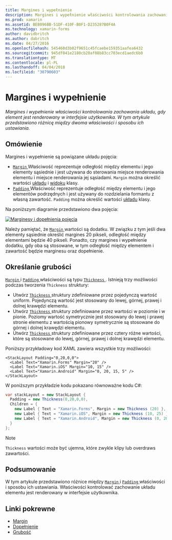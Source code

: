 ```yaml
---
title: Margines i wypełnienie
description: Margines i wypełnienie właściwości kontrolowania zachowania układu, gdy element jest renderowany w interfejsie użytkownika. W tym artykule przedstawiono różnicę między dwoma właściwości i sposobu ich ustawiania.
ms.prod: xamarin
ms.assetid: BEB096BB-51DF-410F-B0F1-D235287B0F4A
ms.technology: xamarin-forms
author: davidbritch
ms.author: dabritch
ms.date: 04/27/2016
ms.openlocfilehash: 545468d3b02f9651c45fcaebe159351aafea6432
ms.sourcegitcommit: 945df041e2180cb20af08b83cc703ecd1aedc6b0
ms.translationtype: MT
ms.contentlocale: pl-PL
ms.lasthandoff: 04/04/2018
ms.locfileid: "30790603"
---
```

# <a name="margin-and-padding"></a>Margines i wypełnienie

_Margines i wypełnienie właściwości kontrolowania zachowania układu, gdy element jest renderowany w interfejsie użytkownika. W tym artykule przedstawiono różnicę między dwoma właściwości i sposobu ich ustawiania._

## <a name="overview"></a>Omówienie

Margines i wypełnienie są powiązane układu pojęcia:

- [ `Margin` ](https://developer.xamarin.com/api/property/Xamarin.Forms.View.Margin/) Właściwość reprezentuje odległość między elementu i jego elementy sąsiednie i jest używana do sterowania miejsce renderowania elementu i miejsce renderowania jej sąsiadami. `Margin` można określić wartości [układu](~/xamarin-forms/user-interface/controls/layouts.md) i [widoku](~/xamarin-forms/user-interface/controls/views.md) klasy.
- [ `Padding` ](https://developer.xamarin.com/api/property/Xamarin.Forms.Layout.Padding/) Właściwość reprezentuje odległość między elementu i jego elementów podrzędnych i jest używany do rozdzielania formantu z własną zawartość. `Padding` można określić wartości [układu](~/xamarin-forms/user-interface/controls/layouts.md) klasy.

Na poniższym diagramie przedstawiono dwa pojęcia:

[![](margin-and-padding-images/margins-and-padding-sml.png "Marginesy i dopełnienia pojęcia")](margin-and-padding-images/margins-and-padding.png#lightbox "marginesy i dopełnienia pojęcia")

Należy pamiętać, że [ `Margin` ](https://developer.xamarin.com/api/property/Xamarin.Forms.View.Margin/) wartości są dodatku. W związku z tym jeśli dwa elementy sąsiednie określić margines 20 pikseli, odległość między elementami będzie 40 pikseli. Ponadto, czy margines i wypełnienie dodatku, gdy oba są stosowane, w tym odległość między elementem i zawartość będzie marginesu oraz dopełnienie.

## <a name="specifying-a-thickness"></a>Określanie grubości

[ `Margin` ](https://developer.xamarin.com/api/property/Xamarin.Forms.View.Margin/) i [ `Padding` ](https://developer.xamarin.com/api/property/Xamarin.Forms.Layout.Padding/) właściwości są typu [ `Thickness` ](https://developer.xamarin.com/api/type/Xamarin.Forms.Thickness/). Istnieją trzy możliwości podczas tworzenia `Thickness` struktury:

- Utwórz [ `Thickness` ](https://developer.xamarin.com/api/type/Xamarin.Forms.Thickness/) struktury zdefiniowane przez pojedynczą wartość uniform. Pojedynczą wartość jest stosowany do lewej, górnej, prawej i dolnej krawędzi elementu.
- Utwórz [ `Thickness` ](https://developer.xamarin.com/api/type/Xamarin.Forms.Thickness/) struktury zdefiniowane przez wartości w poziomie i w pionie. Poziomy wartość symetrycznie jest stosowany do lewej i prawej stronie elementu z wartością pionowy symetrycznie są stosowane do górnej i dolnej krawędzi elementu.
- Utwórz [ `Thickness` ](https://developer.xamarin.com/api/type/Xamarin.Forms.Thickness/) struktury zdefiniowane przez cztery różne wartości, które są stosowane do lewej, górnej, prawej i dolnej krawędzi elementu.

Poniższy przykładowy kod XAML zawiera wszystkie trzy możliwości:

```xaml
<StackLayout Padding="0,20,0,0">
  <Label Text="Xamarin.Forms" Margin="20" />
  <Label Text="Xamarin.iOS" Margin="10, 15" />
  <Label Text="Xamarin.Android" Margin="0, 20, 15, 5" />
</StackLayout>
```

W poniższym przykładzie kodu pokazano równoważne kodu C#:

```csharp
var stackLayout = new StackLayout {
  Padding = new Thickness(0,20,0,0),
  Children = {
    new Label { Text = "Xamarin.Forms", Margin = new Thickness (20) },
    new Label { Text = "Xamarin.iOS", Margin = new Thickness (10, 25) },
    new Label { Text = "Xamarin.Android", Margin = new Thickness (0, 20, 15, 5) }
  }
};
```

> [!NOTE]
> `Thickness` wartości może być ujemna, które zwykle klipy lub overdraws zawartości.

## <a name="summary"></a>Podsumowanie

W tym artykule przedstawiono różnice między [ `Margin` ](https://developer.xamarin.com/api/property/Xamarin.Forms.View.Margin/) i [ `Padding` ](https://developer.xamarin.com/api/property/Xamarin.Forms.Layout.Padding/) właściwości i sposobu ich ustawiania. Właściwości kontrolować zachowanie układu elementu jest renderowany w interfejsie użytkownika.


## <a name="related-links"></a>Linki pokrewne

- [Margin](https://developer.xamarin.com/api/property/Xamarin.Forms.View.Margin/)
- [Dopełnienie](https://developer.xamarin.com/api/property/Xamarin.Forms.Layout.Padding/)
- [Grubość](https://developer.xamarin.com/api/type/Xamarin.Forms.Thickness/)
